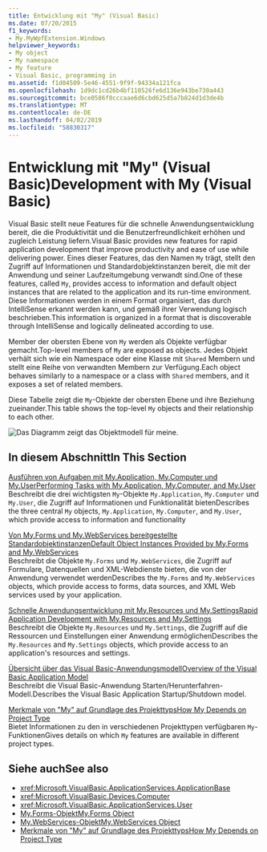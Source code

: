 ```yaml
---
title: Entwicklung mit "My" (Visual Basic)
ms.date: 07/20/2015
f1_keywords:
- My.MyWpfExtension.Windows
helpviewer_keywords:
- My object
- My namespace
- My feature
- Visual Basic, programming in
ms.assetid: f1d04509-5e46-4551-9f9f-94334a121fca
ms.openlocfilehash: 1d9dc1cd26b4bf110526fe6d136e943be730a443
ms.sourcegitcommit: bce0586f0cccaae6d6cbd625d5a7b824d1d3de4b
ms.translationtype: MT
ms.contentlocale: de-DE
ms.lasthandoff: 04/02/2019
ms.locfileid: "58830317"
---
```

# <a name="development-with-my-visual-basic"></a><span data-ttu-id="cce1d-102">Entwicklung mit "My" (Visual Basic)</span><span class="sxs-lookup"><span data-stu-id="cce1d-102">Development with My (Visual Basic)</span></span>
<span data-ttu-id="cce1d-103">Visual Basic stellt neue Features für die schnelle Anwendungsentwicklung bereit, die die Produktivität und die Benutzerfreundlichkeit erhöhen und zugleich Leistung liefern.</span><span class="sxs-lookup"><span data-stu-id="cce1d-103">Visual Basic provides new features for rapid application development that improve productivity and ease of use while delivering power.</span></span> <span data-ttu-id="cce1d-104">Eines dieser Features, das den Namen `My` trägt, stellt den Zugriff auf Informationen und Standardobjektinstanzen bereit, die mit der Anwendung und seiner Laufzeitumgebung verwandt sind.</span><span class="sxs-lookup"><span data-stu-id="cce1d-104">One of these features, called `My`, provides access to information and default object instances that are related to the application and its run-time environment.</span></span> <span data-ttu-id="cce1d-105">Diese Informationen werden in einem Format organisiert, das durch IntelliSense erkannt werden kann, und gemäß ihrer Verwendung logisch beschrieben.</span><span class="sxs-lookup"><span data-stu-id="cce1d-105">This information is organized in a format that is discoverable through IntelliSense and logically delineated according to use.</span></span>  
  
 <span data-ttu-id="cce1d-106">Member der obersten Ebene von `My` werden als Objekte verfügbar gemacht.</span><span class="sxs-lookup"><span data-stu-id="cce1d-106">Top-level members of `My` are exposed as objects.</span></span> <span data-ttu-id="cce1d-107">Jedes Objekt verhält sich wie ein Namespace oder eine Klasse mit `Shared` Membern und stellt eine Reihe von verwandten Membern zur Verfügung.</span><span class="sxs-lookup"><span data-stu-id="cce1d-107">Each object behaves similarly to a namespace or a class with `Shared` members, and it exposes a set of related members.</span></span>  
  
 <span data-ttu-id="cce1d-108">Diese Tabelle zeigt die `My`-Objekte der obersten Ebene und ihre Beziehung zueinander.</span><span class="sxs-lookup"><span data-stu-id="cce1d-108">This table shows the top-level `My` objects and their relationship to each other.</span></span>  
  
 ![Das Diagramm zeigt das Objektmodell für meine.](./media/index/my-object-model-relationships.gif)  
  
## <a name="in-this-section"></a><span data-ttu-id="cce1d-110">In diesem Abschnitt</span><span class="sxs-lookup"><span data-stu-id="cce1d-110">In This Section</span></span>  
 [<span data-ttu-id="cce1d-111">Ausführen von Aufgaben mit My.Application, My.Computer und My.User</span><span class="sxs-lookup"><span data-stu-id="cce1d-111">Performing Tasks with My.Application, My.Computer, and My.User</span></span>](../../../visual-basic/developing-apps/development-with-my/performing-tasks-with-my-application-my-computer-and-my-user.md)  
 <span data-ttu-id="cce1d-112">Beschreibt die drei wichtigsten `My`-Objekte `My.Application`, `My.Computer` und `My.User`, die Zugriff auf Informationen und Funktionalität bieten</span><span class="sxs-lookup"><span data-stu-id="cce1d-112">Describes the three central `My` objects, `My.Application`, `My.Computer`, and `My.User`, which provide access to information and functionality</span></span>  
  
 [<span data-ttu-id="cce1d-113">Von My.Forms und My.WebServices bereitgestellte Standardobjektinstanzen</span><span class="sxs-lookup"><span data-stu-id="cce1d-113">Default Object Instances Provided by My.Forms and My.WebServices</span></span>](../../../visual-basic/developing-apps/development-with-my/default-object-instances-provided-by-my-forms-and-my-webservices.md)  
 <span data-ttu-id="cce1d-114">Beschreibt die Objekte `My.Forms` und `My.WebServices`, die Zugriff auf Formulare, Datenquellen und XML-Webdienste bieten, die von der Anwendung verwendet werden</span><span class="sxs-lookup"><span data-stu-id="cce1d-114">Describes the `My.Forms` and `My.WebServices` objects, which provide access to forms, data sources, and XML Web services used by your application.</span></span>  
  
 [<span data-ttu-id="cce1d-115">Schnelle Anwendungsentwicklung mit My.Resources und My.Settings</span><span class="sxs-lookup"><span data-stu-id="cce1d-115">Rapid Application Development with My.Resources and My.Settings</span></span>](../../../visual-basic/developing-apps/development-with-my/rapid-application-development-with-my-resources-and-my-settings.md)  
 <span data-ttu-id="cce1d-116">Beschreibt die Objekte `My.Resources` und `My.Settings`, die Zugriff auf die Ressourcen und Einstellungen einer Anwendung ermöglichen</span><span class="sxs-lookup"><span data-stu-id="cce1d-116">Describes the `My.Resources` and `My.Settings` objects, which provide access to an application's resources and settings.</span></span>  
  
 [<span data-ttu-id="cce1d-117">Übersicht über das Visual Basic-Anwendungsmodell</span><span class="sxs-lookup"><span data-stu-id="cce1d-117">Overview of the Visual Basic Application Model</span></span>](../../../visual-basic/developing-apps/development-with-my/overview-of-the-visual-basic-application-model.md)  
 <span data-ttu-id="cce1d-118">Beschreibt die Visual Basic-Anwendung Starten/Herunterfahren-Modell.</span><span class="sxs-lookup"><span data-stu-id="cce1d-118">Describes the Visual Basic Application Startup/Shutdown model.</span></span>  
  
 [<span data-ttu-id="cce1d-119">Merkmale von "My" auf Grundlage des Projekttyps</span><span class="sxs-lookup"><span data-stu-id="cce1d-119">How My Depends on Project Type</span></span>](../../../visual-basic/developing-apps/development-with-my/how-my-depends-on-project-type.md)  
 <span data-ttu-id="cce1d-120">Bietet Informationen zu den in verschiedenen Projekttypen verfügbaren `My`-Funktionen</span><span class="sxs-lookup"><span data-stu-id="cce1d-120">Gives details on which `My` features are available in different project types.</span></span>  
  
## <a name="see-also"></a><span data-ttu-id="cce1d-121">Siehe auch</span><span class="sxs-lookup"><span data-stu-id="cce1d-121">See also</span></span>

- <xref:Microsoft.VisualBasic.ApplicationServices.ApplicationBase>
- <xref:Microsoft.VisualBasic.Devices.Computer>
- <xref:Microsoft.VisualBasic.ApplicationServices.User>
- [<span data-ttu-id="cce1d-122">My.Forms-Objekt</span><span class="sxs-lookup"><span data-stu-id="cce1d-122">My.Forms Object</span></span>](../../../visual-basic/language-reference/objects/my-forms-object.md)
- [<span data-ttu-id="cce1d-123">My.WebServices-Objekt</span><span class="sxs-lookup"><span data-stu-id="cce1d-123">My.WebServices Object</span></span>](../../../visual-basic/language-reference/objects/my-webservices-object.md)
- [<span data-ttu-id="cce1d-124">Merkmale von "My" auf Grundlage des Projekttyps</span><span class="sxs-lookup"><span data-stu-id="cce1d-124">How My Depends on Project Type</span></span>](../../../visual-basic/developing-apps/development-with-my/how-my-depends-on-project-type.md)
